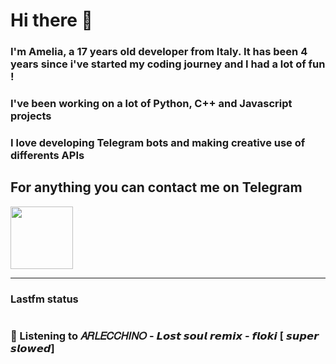 # Hi there 👋
### I'm Amelia, a 17 years old developer from Italy. It has been 4 years since i've started my coding journey and I had a lot of fun !
### I've been working on a lot of Python, C++ and Javascript projects
### I love developing Telegram bots and making creative use of differents APIs


## For anything you can contact me on Telegram 
[<img src="https://upload.wikimedia.org/wikipedia/commons/thumb/8/83/Telegram_2019_Logo.svg/800px-Telegram_2019_Logo.svg.png" height=100px>](https://t.me/lmpostor_syndrome)

<!-- lastfm status starts -->
<div>
    		      <hr>
    		      <h3>Lastfm status</h3>
	              <img src="" >
		              <h3> 🎵 Listening to 𝐴𝑅𝐿𝐸𝐶𝐶𝐻𝐼𝑁𝑂 - 𝙇𝙤𝙨𝙩 𝙨𝙤𝙪𝙡 𝙧𝙚𝙢𝙞𝙭 - 𝙛𝙡𝙤𝙠𝙞 [ 𝙨𝙪𝙥𝙚𝙧 𝙨𝙡𝙤𝙬𝙚𝙙]</h3>
    </div> 
<!-- lastfm status ends -->
